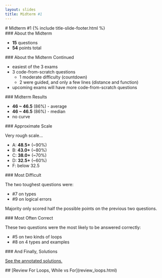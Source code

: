```yaml
---
layout: slides
title: Midterm #1 
---
```

<section markdown="block" class="title-slide">
# Midterm #1
{% include title-slide-footer.html %}
</section>

<section markdown="block">
### About the Midterm

* __15__ questions
* __54__ points total

</section>

<section markdown="block">
### About the Midterm Continued

* easiest of the 3 exams
* 3 code-from-scratch questions
	* 1 moderate difficulty (countdown)
	* 2 were guided, and only a few lines (distance and function)
* upcoming exams will have more code-from-scratch questions
</section>

<section markdown="block">
### Midterm Results

* __46 ~ 46.5__ (86%) - average
* __46 ~ 46.5__ (86%) - median
* no curve

</section>

<section markdown="block">
### Approximate Scale

Very rough scale...

* A: __48.5+__ (~90%)
* B: __43.0+__ (~80%)
* C: __38.0+__ (~70%)
* D: __32.5+__ (~60%)
* F: below 32.5

</section>

<section markdown="block">
### Most Difficult

The two toughest questions were:

* \#7 on types
* \#9 on logical errors

Majority only scored half the possible points on the previous two questions.

</section>

<section markdown="block">
### Most Often Correct

These two questions were the most likely to be answered correctly:

* \#5 on two kinds of loops
* \#8 on 4 types and examples

</section>

<section markdown="block">
### And Finally, Solutions

[See the annotated solutions.](../../resources/handouts/midterm_1_annotated.pdf)
</section>

<section markdown="block">
## [Review For Loops, While vs For](review_loops.html)
</section>
